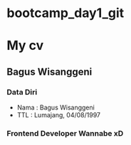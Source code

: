 # bootcamp_day1_git
# My cv
## Bagus Wisanggeni
### Data Diri
- Nama : Bagus Wisanggeni
- TTL  : Lumajang, 04/08/1997
### Frontend Developer Wannabe xD
